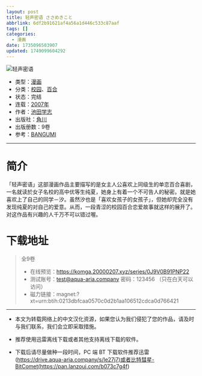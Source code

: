 ```yaml
---
layout: post
title: 轻声密语 ささめきこと
abbrlink: 6df2b91621af4a56a1d446c533c87aaf
tags: []
categories:
  - 漫画
date: 1735096503907
updated: 1749099604292
---
```


![轻声密语](https://ipfs.io/ipfs/QmPAS7y1cRuoaTuzwK7jxyZEhx3ju5sGvuqTg7QFcX9K4a?filename=%E8%BD%BB%E5%A3%B0%E5%AF%86%E8%AF%AD.jpg)

- 类型：[漫画](/index.php/category/漫画)
- 分类：[校园](/index.php/category/校园)、[百合](/index.php/category/百合)
- 状态：完结
- 连载：[2007年](/index.php/category/2007年)
- 作者：[池田学志](/index.php/category/池田学志)
- 出版社：[角川](/index.php/category/角川)
- 出版册数：9卷
- 参考：[BANGUMI](https://bangumi.tv/subject/4134)

***

# 简介

「轻声密语」这部漫画作品主要描写的是女主人公喜欢上同级生的单恋百合喜剧，一名就读於女子名校的高中优等生纯夏，她身上有着一个不可告人的秘密。就是她喜欢上了自己的同学－汐。虽然汐也是「喜欢女孩子的女孩子」，但她却完全没有发现纯夏的对自己的爱意。从而，一段青涩的校园百合恋爱故事就这样的展开了。对这作品有兴趣的人千万不可以错过喔。

# 下载地址

> 全9卷
>
> - 在线预览：<https://komga.20000207.xyz/series/0J9V0B91PNP22>
> - 测试账号：<test@aqua-aria.company> 密码：123456 （只在白天可以访问）
> - 磁力链接：magnet:?xt=urn:btih:0213dbfcaa0570c0d2b1aa106512cdca0d766421

***

- 本文为转载网络上的中文汉化资源，如果您认为我们侵犯了您的作品，请及时与我们联系，我们会立即采取措施。

- 推荐使用迅雷离线下载或者其他支持离线下载的软件。

- 下载后请尽量做种一段时间，PC 端 BT 下载软件推荐迅雷(<https://drive.aqua-aria.company/s/le27j7)或者比特彗星-BitComet(https://pan.lanzouj.com/b073c7g4f>)

